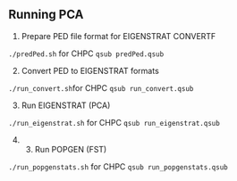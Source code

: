 Running PCA
---

1) Prepare PED file format for EIGENSTRAT CONVERTF

`./predPed.sh` for CHPC `qsub predPed.qsub`

2) Convert PED to EIGENSTRAT formats

`./run_convert.sh`for CHPC `qsub run_convert.qsub`

3) Run EIGENSTRAT (PCA)

`./run_eigenstrat.sh` for CHPC `qsub run_eigenstrat.qsub`

4) 3) Run POPGEN (FST)

`./run_popgenstats.sh` for CHPC `qsub run_popgenstats.qsub`



